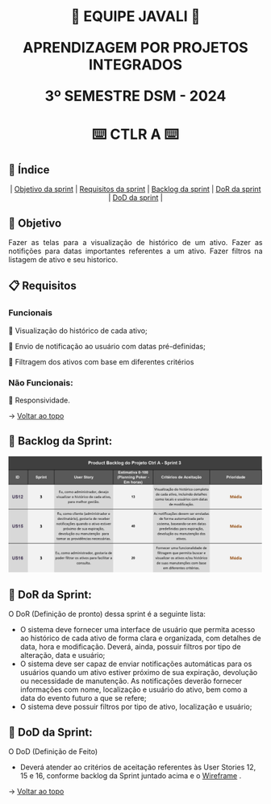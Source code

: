 <span id="topo">
<h1 align='center'>
🐗 EQUIPE JAVALI 🐗

APRENDIZAGEM POR PROJETOS INTEGRADOS

3º SEMESTRE DSM - 2024
</h1>

<h1 align='center'> ⌨️ CTLR A ⌨️ </h1>

## :mag_right: Índice
<p align='center'>
    |
    <a href="#objetivo">Objetivo da sprint</a> | 
    <a href="#requisitos">Requisitos da sprint</a> | 
    <a href="#backlog">Backlog da sprint</a> |
    <a href="#dor">DoR da sprint</a> |
    <a href="#dod">DoD da sprint</a> |
</p>

<span id='objetivo'>

## :dart: Objetivo
<p align='justify'>
    Fazer as telas para a visualização de histórico de um ativo.
    Fazer as notifições para datas importantes referentes a um ativo.
    Fazer filtros na listagem de ativo e seu historico.  
</p>
<span id='requisitos'>

## :clipboard: Requisitos
### Funcionais
:pushpin: Visualização do histórico de cada ativo;  

:pushpin: Envio de notificação ao usuário com datas pré-definidas;  

:pushpin: Filtragem dos ativos com base em diferentes critérios

### Não Funcionais:
:pushpin: Responsividade.

→ [Voltar ao topo](#topo)

<span id='backlog'>

<h2>📑 Backlog da Sprint: </h2>
<img src="doc/assets/Backlog - Sprint 3.jpg" width="750px">

<span id='dor'>

<h2>📑 DoR da Sprint: </h2>

O DoR (Definição de pronto) dessa sprint é a seguinte lista:  
- O sistema deve fornecer uma interface de usuário que permita acesso ao histórico de cada ativo de forma clara e organizada, com detalhes de data, hora e modificação. Deverá, ainda, possuir filtros por tipo de alteração, data e usuário;     
- O sistema deve ser capaz de enviar notificações automáticas para os usuários quando um ativo estiver próximo de sua expiração, devolução ou necessidade de manutenção. As notificações deverão fornecer informações com nome, localização e usuário do ativo, bem como a data do evento futuro a que se refere;
- O sistema deve possuir filtros por tipo de ativo, localização e usuário;   



<span id='dod'>

<h2>📑 DoD da Sprint: </h2>

O DoD (Definição de Feito)  
- Deverá atender ao critérios de aceitação referentes às User Stories 12, 15 e 16, conforme backlog da Sprint juntado acima e o [Wireframe](./doc/WireframeSprint3.pdf)  .

→ [Voltar ao topo](#topo)
